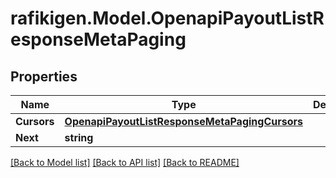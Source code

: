 # rafikigen.Model.OpenapiPayoutListResponseMetaPaging

## Properties

Name | Type | Description | Notes
------------ | ------------- | ------------- | -------------
**Cursors** | [**OpenapiPayoutListResponseMetaPagingCursors**](OpenapiPayoutListResponseMetaPagingCursors.md) |  | [optional] 
**Next** | **string** |  | [optional] 

[[Back to Model list]](../README.md#documentation-for-models) [[Back to API list]](../README.md#documentation-for-api-endpoints) [[Back to README]](../README.md)

